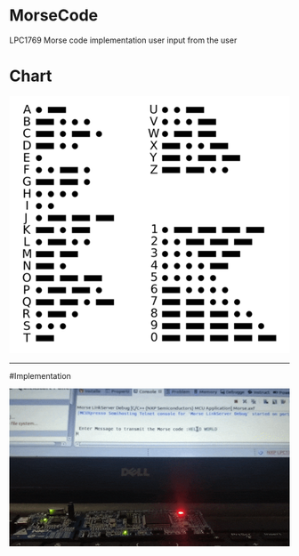 # MorseCode
LPC1769 Morse code implementation
user input from the user

# Chart

![](images/morse-chart_grande.png)

---------------------------------------------------------------------------------------

#Implementation


![](images/MORSE.gif)


